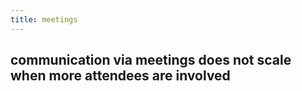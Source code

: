 ```yaml
---
title: meetings
---
```


## communication via meetings does not scale when more attendees are involved
